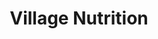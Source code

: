 ---
title: "Village Nutrition"
url: /hot-springs-village/village-nutrition/
shop: nutrition supplements
---